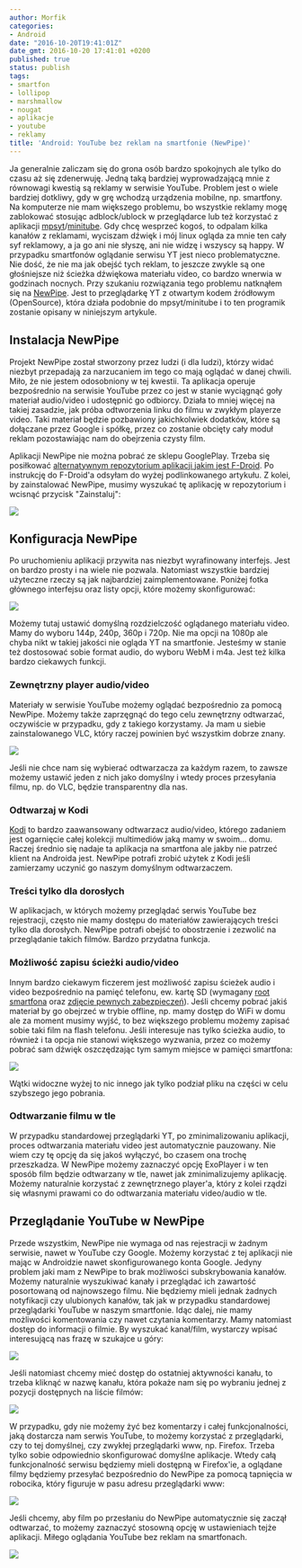 ```yaml
---
author: Morfik
categories:
- Android
date: "2016-10-20T19:41:01Z"
date_gmt: 2016-10-20 17:41:01 +0200
published: true
status: publish
tags:
- smartfon
- lollipop
- marshmallow
- nougat
- aplikacje
- youtube
- reklamy
title: 'Android: YouTube bez reklam na smartfonie (NewPipe)'
---
```


Ja generalnie zaliczam się do grona osób bardzo spokojnych ale tylko do czasu aż się zdenerwuję.
Jedną taką bardziej wyprowadzającą mnie z równowagi kwestią są reklamy w serwisie YouTube. Problem
jest o wiele bardziej dotkliwy, gdy w grę wchodzą urządzenia mobilne, np. smartfony. Na komputerze
nie mam większego problemu, bo wszystkie reklamy mogę zablokować stosując adblock/ublock w
przeglądarce lub też korzystać z aplikacji [mpsyt][1]/[minitube][2]. Gdy chcę wesprzeć kogoś, to
odpalam kilka kanałów z reklamami, wyciszam dźwięk i mój linux ogląda za mnie ten cały syf
reklamowy, a ja go ani nie słyszę, ani nie widzę i wszyscy są happy. W przypadku smartfonów
oglądanie serwisu YT jest nieco problematyczne. Nie dość, że nie ma jak obejść tych reklam, to
jeszcze zwykle są one głośniejsze niż ścieżka dźwiękowa materiału video, co bardzo wnerwia w
godzinach nocnych. Przy szukaniu rozwiązania tego problemu natknąłem się na [NewPipe][3]. Jest to
przeglądarkę YT z otwartym kodem źródłowym (OpenSource), która działa podobnie do mpsyt/minitube i
to ten programik zostanie opisany w niniejszym artykule.

<!--more-->
## Instalacja NewPipe

Projekt NewPipe został stworzony przez ludzi (i dla ludzi), którzy widać niezbyt przepadają za
narzucaniem im tego co mają oglądać w danej chwili. Miło, że nie jestem odosobniony w tej kwestii.
Ta aplikacja operuje bezpośrednio na serwisie YouTube przez co jest w stanie wyciągnąć goły materiał
audio/video i udostępnić go odbiorcy. Działa to mniej więcej na takiej zasadzie, jak próba
odtworzenia linku do filmu w zwykłym playerze video. Taki materiał będzie pozbawiony jakichkolwiek
dodatków, które są dołączane przez Google i spółkę, przez co zostanie obcięty cały moduł reklam
pozostawiając nam do obejrzenia czysty film.

Aplikacji NewPipe nie można pobrać ze sklepu GooglePlay. Trzeba się posiłkować [alternatywnym
repozytorium aplikacji jakim jest F-Droid][4]. Po instrukcję do F-Droid'a odsyłam do wyżej
podlinkowanego artykułu. Z kolei, by zainstalować NewPipe, musimy wyszukać tę aplikację w
repozytorium i wcisnąć przycisk "Zainstaluj":

![](/img/2016/10/1.newpipe-instalacja-f-droid.png#huge)

## Konfiguracja NewPipe

Po uruchomieniu aplikacji przywita nas niezbyt wyrafinowany interfejs. Jest on bardzo prosty i na
wiele nie pozwala. Natomiast wszystkie bardziej użyteczne rzeczy są jak najbardziej
zaimplementowane. Poniżej fotka głównego interfejsu oraz listy opcji, które możemy skonfigurować:

![](/img/2016/10/2.newpipe-interfejs-opcje.png#huge)

Możemy tutaj ustawić domyślną rozdzielczość oglądanego materiału video. Mamy do wyboru 144p, 240p,
360p i 720p. Nie ma opcji na 1080p ale chyba nikt w takiej jakości nie ogląda YT na smartfonie.
Jesteśmy w stanie też dostosować sobie format audio, do wyboru WebM i m4a. Jest też kilka bardzo
ciekawych funkcji.

### Zewnętrzny player audio/video

Materiały w serwisie YouTube możemy oglądać bezpośrednio za pomocą NewPipe. Możemy także zaprzęgnąć
do tego celu zewnętrzny odtwarzać, oczywiście w przypadku, gdy z takiego korzystamy. Ja mam u siebie
zainstalowanego VLC, który raczej powinien być wszystkim dobrze znany.

![](/img/2016/10/3.newpipe-zewnetrzny-odtwarzacz-video.png#medium)

Jeśli nie chce nam się wybierać odtwarzacza za każdym razem, to zawsze możemy ustawić jeden z nich
jako domyślny i wtedy proces przesyłania filmu, np. do VLC, będzie transparentny dla nas.

### Odtwarzaj w Kodi

[Kodi][5] to bardzo zaawansowany odtwarzacz audio/video, którego zadaniem jest ogarnięcie całej
kolekcji multimediów jaką mamy w swoim... domu. Raczej średnio się nadaje ta aplikacja na smartfona
ale jakby nie patrzeć klient na Androida jest. NewPipe potrafi zrobić użytek z Kodi jeśli zamierzamy
uczynić go naszym domyślnym odtwarzaczem.

### Treści tylko dla dorosłych

W aplikacjach, w których możemy przeglądać serwis YouTube bez rejestracji, często nie mamy dostępu
do materiałów zawierających treści tylko dla dorosłych. NewPipe potrafi obejść to obostrzenie i
zezwolić na przeglądanie takich filmów. Bardzo przydatna funkcja.

### Możliwość zapisu ścieżki audio/video

Innym bardzo ciekawym ficzerem jest możliwość zapisu ścieżek audio i video bezpośrednio na pamięć
telefonu, ew. kartę SD (wymagany [root smartfona][6] oraz [zdjęcie pewnych zabezpieczeń][7]).
Jeśli chcemy pobrać jakiś materiał by go obejrzeć w trybie offline, np. mamy dostęp do WiFi w domu
ale za moment musimy wyjść, to bez większego problemu możemy zapisać sobie taki film na flash
telefonu. Jeśli interesuje nas tylko ścieżka audio, to również i ta opcja nie stanowi większego
wyzwania, przez co możemy pobrać sam dźwięk oszczędzając tym samym miejsce w pamięci smartfona:

![](/img/2016/10/4.newpipe-pobieranie-audio-video.png#big)

Wątki widoczne wyżej to nic innego jak tylko podział pliku na części w celu szybszego jego pobrania.

### Odtwarzanie filmu w tle

W przypadku standardowej przeglądarki YT, po zminimalizowaniu aplikacji, proces odtwarzania
materiału video jest automatycznie pauzowany. Nie wiem czy tę opcję da się jakoś wyłączyć, bo
czasem ona trochę przeszkadza. W NewPipe możemy zaznaczyć opcję ExoPlayer i w ten sposób film będzie
odtwarzany w tle, nawet jak zminimalizujemy aplikację. Możemy naturalnie korzystać z zewnętrznego
player'a, który z kolei rządzi się własnymi prawami co do odtwarzania materiału video/audio w tle.

## Przeglądanie YouTube w NewPipe

Przede wszystkim, NewPipe nie wymaga od nas rejestracji w żadnym serwisie, nawet w YouTube czy
Google. Możemy korzystać z tej aplikacji nie mając w Androidzie nawet skonfigurowanego konta Google.
Jedyny problem jaki mam z NewPipe to brak możliwości subskrybowania kanałów. Możemy naturalnie
wyszukiwać kanały i przeglądać ich zawartość posortowaną od najnowszego filmu. Nie będziemy mieli
jednak żadnych notyfikacji czy ulubionych kanałów, tak jak w przypadku standardowej przeglądarki
YouTube w naszym smartfonie. Idąc dalej, nie mamy możliwości komentowania czy nawet czytania
komentarzy. Mamy natomiast dostęp do informacji o filmie. By wyszukać kanał/film, wystarczy wpisać
interesującą nas frazę w szukajce u góry:

![](/img/2016/10/5.newpipe-funkcjonalnosc-youtube.png#big)

Jeśli natomiast chcemy mieć dostęp do ostatniej aktywności kanału, to trzeba kliknąć w nazwę kanału,
która pokaże nam się po wybraniu jednej z pozycji dostępnych na liście filmów:

![](/img/2016/10/6.newpipe-funkcjonalnosc-youtube.png#medium)

W przypadku, gdy nie możemy żyć bez komentarzy i całej funkcjonalności, jaką dostarcza nam serwis
YouTube, to możemy korzystać z przeglądarki, czy to tej domyślnej, czy zwykłej przeglądarki www, np.
Firefox. Trzeba tylko sobie odpowiednio skonfigurować domyślne aplikacje. Wtedy całą funkcjonalność
serwisu będziemy mieli dostępną w Firefox'ie, a oglądane filmy będziemy przesyłać bezpośrednio do
NewPipe za pomocą tapnięcia w robocika, który figuruje w pasu adresu przeglądarki www:

![](/img/2016/10/7.newpipe-youtube-firefox.png#medium)

Jeśli chcemy, aby film po przesłaniu do NewPipe automatycznie się zaczął odtwarzać, to możemy
zaznaczyć stosowną opcję w ustawieniach tejże aplikacji. Miłego oglądania YouTube bez reklam na
smartfonach.

![](/img/2016/10/8.newpipe-youtube-bez-reklam.png#big)


[1]: https://github.com/mps-youtube/mps-youtube
[2]: http://flavio.tordini.org/minitube
[3]: https://github.com/TeamNewPipe/NewPipe
[4]: /post/android-repozytorium-aplikacji-opensource-f-droid/
[5]: https://kodi.tv/
[6]: /post/android-root-smartfona-neffos-c5-od-tp-link/
[7]: /post/android-brak-mozliwosci-zapisu-danych-na-karcie-sd-neffos-c5/
